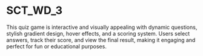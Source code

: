 # SCT_WD_3
This quiz game is interactive and visually appealing with dynamic questions, stylish gradient design, hover effects, and a scoring system. Users select answers, track their score, and view the final result, making it engaging and perfect for fun or educational purposes.
